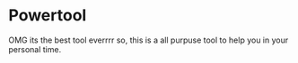 # Powertool
OMG its the best tool everrrr so, this is a all purpuse tool to help you in your personal time.
